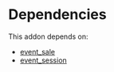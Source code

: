 # Dependencies

This addon depends on:

- [event_sale](https://github.com/bringout/oca-ocb-sale/tree/cfc4dbeb59ab3594bd1aa8f3bb16a1ee00557b4d/odoo-bringout-oca-ocb-event_sale)
- [event_session](https://github.com/bringout/oca-mrp)
